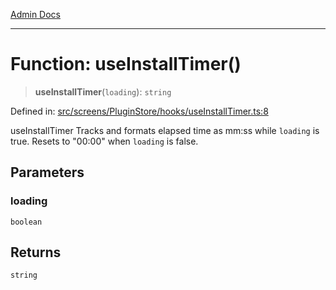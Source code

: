 [Admin Docs](/)

***

# Function: useInstallTimer()

> **useInstallTimer**(`loading`): `string`

Defined in: [src/screens/PluginStore/hooks/useInstallTimer.ts:8](https://github.com/PalisadoesFoundation/talawa-admin/blob/main/src/screens/PluginStore/hooks/useInstallTimer.ts#L8)

useInstallTimer
Tracks and formats elapsed time as mm:ss while `loading` is true.
Resets to "00:00" when `loading` is false.

## Parameters

### loading

`boolean`

## Returns

`string`
